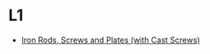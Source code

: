 # L1

* [Iron Rods, Screws and Plates (with Cast Screws)](https://satisfactory-calculator.com/en/production-planner/index/index/json/%7B%22Desc_IronRod_C%22%3A%2215%22%2C%22Desc_IronScrew_C%22%3A%2250%22%2C%22Desc_IronPlate_C%22%3A%2220%22%2C%22oreExtraction%22%3A%22Build_MinerMk1_C%3Bimpure%22%2C%22altRecipes%22%3A%5B%22Recipe_Alternate_Screw_C%22%5D%7D)

